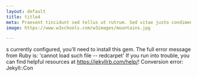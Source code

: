 ```yaml
---
layout: default
title: title4
meta: Praesent tincidunt sed tellus ut rutrum. Sed vitae justo condimentum, porta lectus vitae, ultricies congue gravida diam non fringilla.
image: https://www.w3schools.com/w3images/mountains.jpg

---
```


s currently configured, you'll need to install this gem. The full error message from Ruby is: 'cannot load such file -- redcarpet' If you run into trouble, you can find helpful resources at https://jekyllrb.com/help/! 
  Conversion error: Jekyll::Con